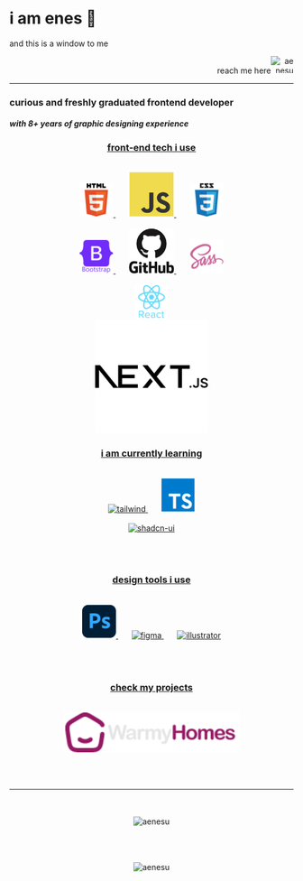 <h1 style={{ fontSize: "28px" }}>i am enes 🔭</h1>
<p style={{ margin: "-5px 0 10px 0" }}>and this is a window to me</p>


<div align="right"> <a href="https://linkedin.com/in/aenesu" target="blank"><img align="right" src="https://raw.githubusercontent.com/rahuldkjain/github-profile-readme-generator/master/src/images/icons/Social/linked-in-alt.svg" alt="aenesu" height="30" width="40" /></a> </div> <br>
<div align="right" >reach me here</div>
  
<hr />
  
<h3 style={{ marginTop: "10px" }}> curious and freshly graduated frontend developer </h3>
<h5 style={{ marginBottom: "30px" }} >with 8+ years of graphic designing experience</h3>



<h3 align="center" style={{ fontSize: "30px", marginBottom: "20px" }}><u>front-end tech i use</u></h3><br>
<div align="center" style={{ marginBottom: "-20px" }}>
<div align="center" style={{ }}>
<a href="https://www.w3.org/html/" target="_blank"> <img src="https://raw.githubusercontent.com/devicons/devicon/master/icons/html5/html5-original-wordmark.svg" alt="html5" width="60" height="60" /> </a> &nbsp &nbsp &nbsp
<a href="https://developer.mozilla.org/en-US/docs/Web/JavaScript" target="_blank"> <img src="https://raw.githubusercontent.com/devicons/devicon/master/icons/javascript/javascript-original.svg" alt="javascript" width="80" height="80" /> </a> &nbsp &nbsp &nbsp
<a href="https://www.w3schools.com/css/" target="_blank"> <img src="https://raw.githubusercontent.com/devicons/devicon/master/icons/css3/css3-original-wordmark.svg" alt="css3" width="60" height="60" /> </a> <br> <br>
</div>
<div style={{  }}>
<a href="https://getbootstrap.com" target="_blank"> <img src="https://raw.githubusercontent.com/devicons/devicon/master/icons/bootstrap/bootstrap-plain-wordmark.svg" alt="bootstrap" width="60" height="60" /> </a> &nbsp &nbsp &nbsp
<a href="https://github.com/" target="_blank"> <img src="https://raw.githubusercontent.com/devicons/devicon/master/icons/github/github-original-wordmark.svg" alt="github" width="80" height="80" /> </a> &nbsp &nbsp &nbsp
<a href="https://sass-lang.com" target="_blank"> <img src="https://raw.githubusercontent.com/devicons/devicon/master/icons/sass/sass-original.svg" alt="sass" width="60" height="60" /> </a> <br> <br>
</div>
<a href="https://reactjs.org/" target="_blank"> <img src="https://raw.githubusercontent.com/devicons/devicon/master/icons/react/react-original-wordmark.svg" alt="react" width="60" height="60" /> </a> <br />
<a href="https://nextjs.org/" target="_blank" style={{ marginTop: "-70px" }}> <img src="https://raw.githubusercontent.com/devicons/devicon/master/icons/nextjs/nextjs-original-wordmark.svg" alt="nextjs" width="200" height="200" /> </a>
</div>


<h3 align="center" style={{ fontSize: "30px", marginBottom: "20px" }}><u>i am currently learning</u></h3><br>
<div align="center" style={{ marginBottom: "50px" }}>
<a href="https://tailwindcss.com/" target="_blank"> <img src="https://www.vectorlogo.zone/logos/tailwindcss/tailwindcss-icon.svg" alt="tailwind" width="60" height="60" /> </a> &nbsp &nbsp &nbsp
<a href="https://www.typescriptlang.org/" target="_blank"> <img src="https://raw.githubusercontent.com/devicons/devicon/master/icons/typescript/typescript-original.svg" alt="typescript" width="60" height="60" /> </a> <br> <br>
<a href="https://ui.shadcn.com/" target="_blank"> <img src="https://ui.shadcn.com/apple-touch-icon.png" alt="shadcn-ui" width="60" height="60" /> </a>
</div> <br> <br> <br> 


<h3 align="center" style={{ fontSize: "30px", marginBottom: "20px" }}><u>design tools i use</u></h3><br>
<div align="center" style={{ marginBottom: "50px" }}>
<a href="https://www.photoshop.com/en" target="_blank"> <img src="https://raw.githubusercontent.com/devicons/devicon/master/icons/photoshop/photoshop-original.svg" alt="photoshop" width="60" height="60" /> </a> &nbsp &nbsp &nbsp 
<a href="https://www.figma.com/" target="_blank"> <img src="https://www.vectorlogo.zone/logos/figma/figma-icon.svg" alt="figma" width="80" height="80" /> </a> &nbsp &nbsp &nbsp
<a href="https://www.adobe.com/in/products/illustrator.html" target="_blank"> <img src="https://www.vectorlogo.zone/logos/adobe_illustrator/adobe_illustrator-icon.svg" alt="illustrator" width="60" height="60" /> </a>
</div> <br> <br> <br>


<h3 align="center" style={{ fontSize: "30px", marginBottom: "20px" }}><u>check my projects</u></h3> <br>
<div align="center" ><a href="https://warmyhomes.vercel.app/" target="_blank" style={{ alignSelf: "center", marginBottom: "40px" }}> <img src="https://raw.githubusercontent.com/aenesu/WarmyHomes/main/frontend/warmy-homes/public/assets/images/logo-white2.png" alt="warmy homes" width="312" height="72" /> </a>

 <br> <br> 
 <hr style={{ marginBottom: "30px" }} /> <br> <br>

<div align="center">
<div align="center"><img src="https://github-readme-stats.vercel.app/api/top-langs?username=aenesu&show_icons=true&locale=en&layout=compact" alt="aenesu" /></p></div> <br> <br>
<div align="center"><p align="center"><img align="center" src="https://github-readme-streak-stats.herokuapp.com/?user=aenesu&" alt="aenesu" /></p></div>
</div>

</div>
